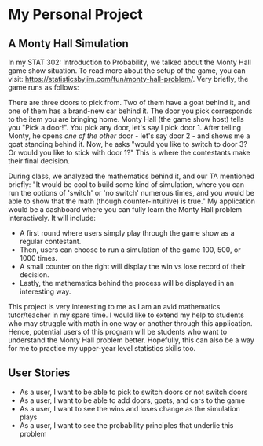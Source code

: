 # My Personal Project

## A Monty Hall Simulation

In my STAT 302: Introduction to Probability, we talked about the Monty Hall game show
situation. To read more about the setup of the game, you can visit:
https://statisticsbyjim.com/fun/monty-hall-problem/. Very briefly, the game runs as follows:

There are three doors to pick from. Two of them have a goat behind it, and one of them has
a brand-new car behind it. The door you pick corresponds to the item you are bringing home.
Monty Hall (the game show host) tells you "Pick a door!". You pick any door, let's say I pick 
door 1. After telling Monty, he opens *one of the other* door - let's say door 2 - and shows me 
a goat standing behind it. Now, he asks "would you like to switch to door 3? Or 
would you like to stick with door 1?" This is where the contestants make their final decision.

During class, we analyzed the 
mathematics behind it, and our TA mentioned briefly: "It would be cool to build
some kind of simulation, where you can run the options of 'switch' or 'no switch' 
numerous times, and you would be able to show that the math (though counter-intuitive)
is true." My application would be a dashboard where you can fully learn the Monty Hall 
problem interactively. It will include:

- A first round where users simply play through the game show as a regular contestant.
- Then, users can choose to run a simulation of the game 100, 500, or 1000 times.
- A small counter on the right will display the win vs lose record of their decision.
- Lastly, the mathematics behind the process will be displayed in an interesting way.

This project is very interesting to me as I am an avid mathematics tutor/teacher 
in my spare time. I would like to extend my help to students who may struggle with 
math in one way or another through this application. Hence, potential users of this 
program will be students who want to understand the Monty Hall problem better. Hopefully,
this can also be a way for me to practice my upper-year level statistics skills too.

## User Stories

- As a user, I want to be able to pick to switch doors or not switch doors 
- As a user, I want to be able to add doors, goats, and cars to the game
- As a user, I want to see the wins and loses change as the simulation plays
- As a user, I want to see the probability principles that underlie this problem